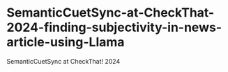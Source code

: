 # SemanticCuetSync-at-CheckThat-2024-finding-subjectivity-in-news-article-using-Llama
SemanticCuetSync at CheckThat! 2024

